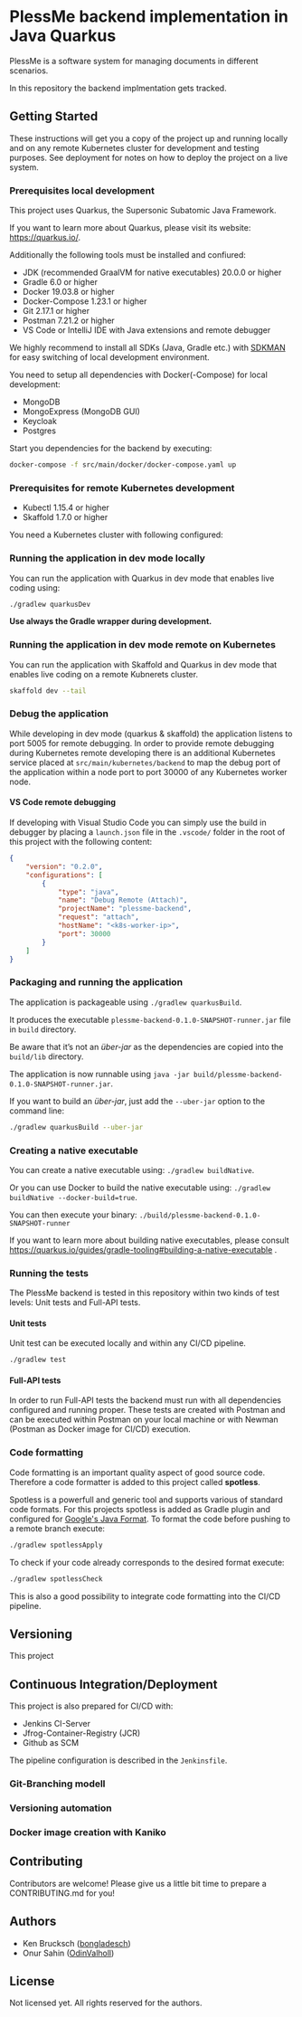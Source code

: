# PlessMe backend implementation in Java Quarkus

PlessMe is a software system for managing documents in different scenarios.

In this repository the backend implmentation gets tracked.

## Getting Started

These instructions will get you a copy of the project up and running locally and on any remote Kubernetes cluster for development and testing purposes. See deployment for notes on how to deploy the project on a live system.

### Prerequisites local development

This project uses Quarkus, the Supersonic Subatomic Java Framework.

If you want to learn more about Quarkus, please visit its website: <https://quarkus.io/>.

Additionally the following tools must be installed and confiured:

* JDK (recommended GraalVM for native executables) 20.0.0 or higher
* Gradle 6.0 or higher
* Docker 19.03.8 or higher
* Docker-Compose  1.23.1 or higher
* Git 2.17.1 or higher
* Postman 7.21.2 or higher
* VS Code or IntelliJ IDE with Java extensions and remote debugger

We highly recommend to install all SDKs (Java, Gradle etc.) with [SDKMAN](https://sdkman.io/) for easy switching of local development environment.

You need to setup all dependencies with Docker(-Compose) for local development:

* MongoDB
* MongoExpress (MongoDB GUI)
* Keycloak
* Postgres

Start you dependencies for the backend by executing:

```bash
docker-compose -f src/main/docker/docker-compose.yaml up
```

### Prerequisites for remote Kubernetes development

* Kubectl 1.15.4 or higher
* Skaffold 1.7.0 or higher

You need a Kubernetes cluster with following configured:

<!-- TODO example to configure Kubernetes for remote development -->

### Running the application in dev mode locally

You can run the application with Quarkus in dev mode that enables live coding using:

```bash
./gradlew quarkusDev
```

**Use always the Gradle wrapper during development.**

### Running the application in dev mode remote on Kubernetes

You can run the application with Skaffold and Quarkus in dev mode that enables live coding on a remote Kubnerets cluster.

```bash
skaffold dev --tail
```

### Debug the application

While developing in dev mode (quarkus & skaffold) the application listens to port 5005 for remote debugging.
In order to provide remote debugging during Kubernetes remote developing there is an additional Kubernetes service
placed at `src/main/kubernetes/backend` to map the debug port of the application within a node port to port 30000
of any Kubernetes worker node.

#### VS Code remote debugging

If developing with Visual Studio Code you can simply use the build in debugger by placing a `launch.json` file in the `.vscode/`
folder in the root of this project with the following content:

```json
{
    "version": "0.2.0",
    "configurations": [
        {
            "type": "java",
            "name": "Debug Remote (Attach)",
            "projectName": "plessme-backend",
            "request": "attach",
            "hostName": "<k8s-worker-ip>",
            "port": 30000
        }
    ]
}
```

### Packaging and running the application

The application is packageable using `./gradlew quarkusBuild`.
<!---freshmark SECTION
output = "It produces the executable `plessme-backend-{{version}}-runner.jar` file in `build` directory.";
-->
It produces the executable `plessme-backend-0.1.0-SNAPSHOT-runner.jar` file in `build` directory.
<!---freshmark /SECTION -->
Be aware that it’s not an _über-jar_ as the dependencies are copied into the `build/lib` directory.
<!---freshmark SECTION
output = "The application is now runnable using `java -jar build/plessme-backend-{{version}}-runner.jar`.";
-->
The application is now runnable using `java -jar build/plessme-backend-0.1.0-SNAPSHOT-runner.jar`.
<!---freshmark /SECTION -->
If you want to build an _über-jar_, just add the `--uber-jar` option to the command line:

```bash
./gradlew quarkusBuild --uber-jar
```

### Creating a native executable

You can create a native executable using: `./gradlew buildNative`.

Or you can use Docker to build the native executable using: `./gradlew buildNative --docker-build=true`.
<!---freshmark SECTION
output = "You can then execute your binary: `./build/plessme-backend-{{version}}-runner`";
-->
You can then execute your binary: `./build/plessme-backend-0.1.0-SNAPSHOT-runner`
<!---freshmark /SECTION -->
If you want to learn more about building native executables, please consult <https://quarkus.io/guides/gradle-tooling#building-a-native-executable> .

### Running the tests

The PlessMe backend is tested in this repository within two kinds of test levels: Unit tests and Full-API tests.

#### Unit tests

Unit test can be executed locally and within any CI/CD pipeline.

```bash
./gradlew test
```

#### Full-API tests

In order to run Full-API tests the backend must run with all dependencies configured and running proper.
These tests are created with Postman and can be executed within Postman on your local machine or with Newman (Postman as Docker image for CI/CD) execution.

<!-- TODO add description how to handle Postman test collections -->

### Code formatting

Code formatting is an important quality aspect of good source code. Therefore a code formatter is added to this project called **spotless**.

Spotless is a powerfull and generic tool and supports various of standard code formats. For this projects spotless is added as Gradle plugin
and configured for [Google's Java Format](https://github.com/google/google-java-format).
To format the code before pushing to a remote branch execute:

```bash
./gradlew spotlessApply
```

To check if your code already corresponds to the desired format execute:

```bash
./gradlew spotlessCheck
```

This is also a good possibility to integrate code formatting into the CI/CD pipeline.

## Versioning

This project

## Continuous Integration/Deployment

This project is also prepared for CI/CD with:

* Jenkins CI-Server
* Jfrog-Container-Registry (JCR)
* Github as SCM

The pipeline configuration is described in the `Jenkinsfile`.

<!-- Add more information about CI/CD process -->

### Git-Branching modell

### Versioning automation

### Docker image creation with Kaniko

## Contributing

Contributors are welcome! Please give us a little bit time to prepare a CONTRIBUTING.md for you!

<!-- Add more information about contributing with an own CONTRIBUTING.md file and a code of conduct -->

## Authors

* Ken Brucksch ([bongladesch](https://github.com/bongladesch))
* Onur Sahin ([OdinValholl](https://github.com/OdinValholl))

## License

Not licensed yet. All rights reserved for the authors.

<!-- Add licensing with a license file and headers to all source files -->
